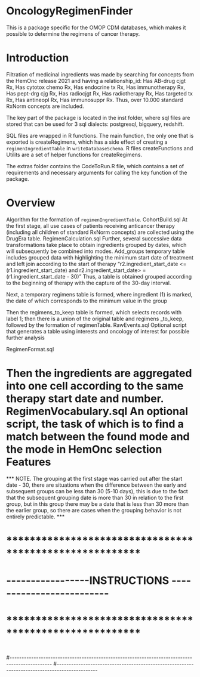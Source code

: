OncologyRegimenFinder
====================
This is a package specific for the OMOP СDM databases, which makes it possible to determine the regimens of  cancer therapy.

Introduction
============

Filtration of medicinal ingredients was made by searching for concepts from the HemOnc release 2021 and having a relationship_id: 
Has AB-drug cjgt Rx, Has cytotox chemo Rx, Has endocrine tx Rx, Has immunotherapy Rx, Has pept-drg cjg Rx, Has radiocjgt Rx, Has radiotherapy Rx, Has targeted tx Rx, Has antineopl Rx, Has immunosuppr Rx.
Thus, over 10.000 standard RxNorm concepts are included.

The key part of the package is located in the inst folder, where sql files are stored that can be used for 3 sql dialects: postgresql, bigquery, redshift.

SQL files are wrapped in R functions. The main function, the only one that is exported is createRegimens, which has a side effect of creating a `regimenIngredientTable` in `writeDatabaseSchema`.
R files createFunctions and Utilits are a set of helper functions for createRegimens.

The extras folder contains the CodeToRun.R file, which contains a set of requirements and necessary arguments for calling the key function of the package.

Overview
========
Algorithm for the formation of `regimenIngredientTable`.
CohortBuild.sql
At the first stage, all use cases of patients receiving anticancer therapy (including all children of standard RxNorm concepts) are collected using the DrugEra table.
RegimenCalculation.sql
Further, several successive data transformations take place to obtain ingredients grouped by dates, which will subsequently be combined into modes.
Add_groups temporary table includes grouped data with highlighting the minimum start date of treatment and left join according to the start of therapy “r2.ingredient_start_date <= (r1.ingredient_start_date) and
  r2.ingredient_start_date> = (r1.ingredient_start_date - 30)”
Thus, a table is obtained grouped according to the beginning of therapy with the capture of the 30-day interval.

Next, a temporary regimens table is formed, where ingredient (1) is marked, the date of which corresponds to the minimum value in the group

Then the regimens_to_keep table is formed, which selects records with label 1; then there is a union of the original table and regimens _to_keep, followed by the formation of regimenTable.
RawEvents.sql
Optional script that generates a table using interests and oncology of interest for possible further analysis

RegimenFormat.sql

Then the ingredients are aggregated into one cell according to the same therapy start date and number.
RegimenVocabulary.sql
 An optional script, the task of which is to find a match between the found mode and the mode in HemOnc selection
Features
========
*** NOTE. The grouping at the first stage was carried out after the start date - 30, there are situations when the difference between the early and subsequent groups can be less than 30 (5-10 days), this is due to the fact that the subsequent grouping date is more than 30 in relation to the first group, but in this group there may be a date that is less than 30 more than the earlier group, so there are cases when the grouping behavior is not entirely predictable. ***

# *******************************************************
# -----------------INSTRUCTIONS -------------------------
# *******************************************************
#
#-----------------------------------------------------------------------------------------------
#-----------------------------------------------------------------------------------------------

